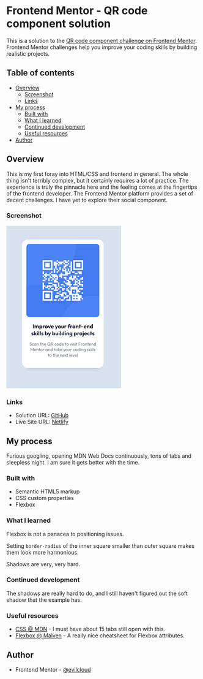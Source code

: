# Frontend Mentor - QR code component solution

This is a solution to the [QR code component challenge on Frontend Mentor](https://www.frontendmentor.io/challenges/qr-code-component-iux_sIO_H). Frontend Mentor challenges help you improve your coding skills by building realistic projects. 

## Table of contents

- [Overview](#overview)
  - [Screenshot](#screenshot)
  - [Links](#links)
- [My process](#my-process)
  - [Built with](#built-with)
  - [What I learned](#what-i-learned)
  - [Continued development](#continued-development)
  - [Useful resources](#useful-resources)
- [Author](#author)



## Overview

This is my first foray into HTML/CSS and frontend in general. The whole thing isn't terribly complex, but it certainly requires a lot of practice. The experience is truly the pinnacle here and the feeling comes at the fingertips of the frontend developer. The Frontend Mentor platform provides a set of decent challenges. I have yet to explore their social component. 

### Screenshot

![](images//screenshot.png)


### Links

- Solution URL: [GitHub](https://github.com/evilcloud/Frontendmentor-QR-Code.git)
- Live Site URL: [Netlify](https://frontendmentor-qr-code.netlify.app/)

## My process

Furious googling, opening MDN Web Docs continuously, tons of tabs and sleepless night. I am sure it gets better with the time.

### Built with

- Semantic HTML5 markup
- CSS custom properties
- Flexbox


### What I learned

Flexbox is not a panacea to positioning issues.

Setting `border-radius` of the inner square smaller than outer square makes them look more harmonious.

Shadows are very, very hard.


### Continued development

The shadows are really hard to do, and I still haven't figured out the soft shadow that the example has.

### Useful resources

- [CSS @ MDN](https://developer.mozilla.org/en-US/docs/Web/CSS) - I must have about 15 tabs still open with this.
- [Flexbox @ Malven](https://flexbox.malven.co/) - A really nice cheatsheet for Flexbox attributes.

## Author

- Frontend Mentor - [@evilcloud](https://www.frontendmentor.io/profile/evilcloud)
